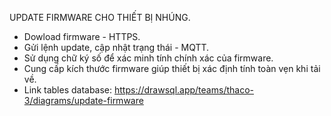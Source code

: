 UPDATE FIRMWARE CHO THIẾT BỊ NHÚNG.
- Dowload firmware - HTTPS.
- Gửi lệnh update, cập nhật trạng thái - MQTT.
- Sử dụng chữ ký số để xác minh tính chính xác của firmware.
- Cung cấp kích thước firmware giúp thiết bị xác định tính toàn vẹn khi tải về.
- Link tables database: https://drawsql.app/teams/thaco-3/diagrams/update-firmware
